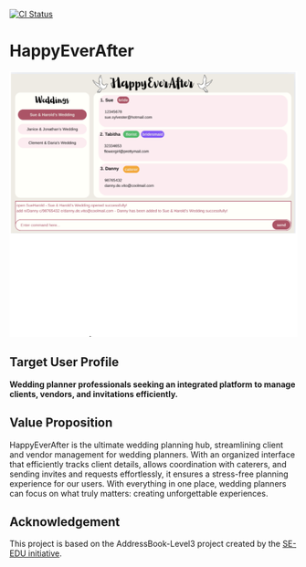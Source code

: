 [![CI Status](https://github.com/AY2425S2-CS2103T-W09-4/tp/actions/workflows/gradle.yml/badge.svg)](https://github.com/AY2425S2-CS2103T-W09-4/tp/actions)

# HappyEverAfter
![Ui](docs/images/Ui.png)

## Target User Profile
**Wedding planner professionals seeking an integrated platform to manage clients, vendors, and invitations efficiently.**

## Value Proposition
HappyEverAfter is the ultimate wedding planning hub, streamlining client and vendor management for wedding planners. With an organized interface that efficiently tracks client details, allows coordination with caterers, and sending invites and requests effortlessly, it ensures a stress-free planning experience for our users. With everything in one place, wedding planners can focus on what truly matters: creating unforgettable experiences.

## Acknowledgement
This project is based on the AddressBook-Level3 project created by the [SE-EDU initiative](https://se-education.org).